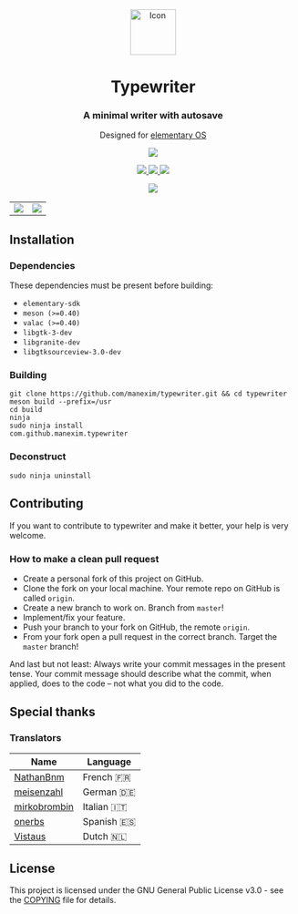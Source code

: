 <div align="center">
  <span align="center"> <img width="80" height="80" class="center" src="data/icons/128/com.github.manexim.typewriter.svg" alt="Icon"></span>
  <h1 align="center">Typewriter</h1>
  <h3 align="center">A minimal writer with autosave</h3>
  <p align="center">Designed for <a href="https://elementary.io">elementary OS</a></p>
</div>

<p align="center">
  <a href="https://appcenter.elementary.io/com.github.manexim.typewriter" target="_blank">
    <img src="https://appcenter.elementary.io/badge.svg">
  </a>
</p>

<p align="center">
  <a href="https://travis-ci.org/manexim/typewriter">
    <img src="https://img.shields.io/travis/manexim/typewriter.svg">
  </a>
  <a href="https://github.com/manexim/typewriter/releases/">
    <img src="https://img.shields.io/github/release/manexim/typewriter.svg">
  </a>
  <a href="https://github.com/manexim/typewriter/blob/master/COPYING">
    <img src="https://img.shields.io/github/license/manexim/typewriter.svg">
  </a>
</p>

<p align="center">
  <img src="data/screenshots/000.png">
  <table>
    <tr>
      <td>
        <img src="data/screenshots/001.png">
      </td>
      <td>
        <img src="data/screenshots/002.png">
      </td>
    </tr>
  </table>
</p>

## Installation

### Dependencies

These dependencies must be present before building:

-   `elementary-sdk`
-   `meson (>=0.40)`
-   `valac (>=0.40)`
-   `libgtk-3-dev`
-   `libgranite-dev`
-   `libgtksourceview-3.0-dev`

### Building

```
git clone https://github.com/manexim/typewriter.git && cd typewriter
meson build --prefix=/usr
cd build
ninja
sudo ninja install
com.github.manexim.typewriter
```

### Deconstruct

```
sudo ninja uninstall
```

## Contributing

If you want to contribute to typewriter and make it better, your help is very welcome.

### How to make a clean pull request

-   Create a personal fork of this project on GitHub.
-   Clone the fork on your local machine. Your remote repo on GitHub is called `origin`.
-   Create a new branch to work on. Branch from `master`!
-   Implement/fix your feature.
-   Push your branch to your fork on GitHub, the remote `origin`.
-   From your fork open a pull request in the correct branch. Target the `master` branch!

And last but not least: Always write your commit messages in the present tense.
Your commit message should describe what the commit, when applied, does to the code – not what you did to the code.

## Special thanks

### Translators

| Name                                            | Language   |
| ----------------------------------------------- | ---------- |
| [NathanBnm](https://github.com/NathanBnm)       | French 🇫🇷  |
| [meisenzahl](https://github.com/meisenzahl)     | German 🇩🇪  |
| [mirkobrombin](https://github.com/mirkobrombin) | Italian 🇮🇹 |
| [onerbs](https://github.com/onerbs)             | Spanish 🇪🇸 |
| [Vistaus ](https://github.com/Vistausk)         | Dutch 🇳🇱   |

## License

This project is licensed under the GNU General Public License v3.0 - see the [COPYING](COPYING) file for details.
